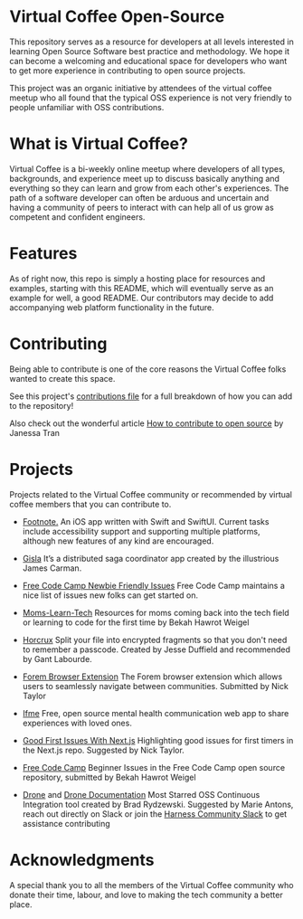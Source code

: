 # Virtual Coffee Open-Source

This repository serves as a resource for developers at all levels interested in learning Open Source Software best practice and methodology. We hope it can become a welcoming and educational space for developers who want to get more experience in contributing to open source projects.

This project was an organic initiative by attendees of the virtual coffee meetup who all found that the typical OSS experience is not very friendly to people unfamiliar with OSS contributions.

# What is Virtual Coffee?

Virtual Coffee is a bi-weekly online meetup where developers of all types, backgrounds, and experience meet up to discuss basically anything and everything so they can learn and grow from each other's experiences. The path of a software developer can often be arduous and uncertain and having a community of peers to interact with can help all of us grow as competent and confident engineers.

# Features

As of right now, this repo is simply a hosting place for resources and examples, starting with this README, which will eventually serve as an example for well, a good README. Our contributors may decide to add accompanying web platform functionality in the future.

# Contributing

Being able to contribute is one of the core reasons the Virtual Coffee folks wanted to create this space.

See this project's [contributions file](https://github.com/Virtual-Coffee/open-source/blob/main/CONTRIBUTING.md) for a full breakdown of how you can add to the repository!

Also check out the wonderful article [How to contribute to open source](https://dev.to/janessatran/a-beginner-s-guide-to-contributing-to-open-source-4fen) by Janessa Tran

# Projects

Projects related to the Virtual Coffee community or recommended by virtual coffee members that you can contribute to. 

* [Footnote.](https://github.com/cambardell/footnote2) An iOS app written with Swift and SwiftUI. Current tasks include accessibility support and supporting multiple platforms, although new features of any kind are encouraged. 

* [Gisla](https://github.com/jwcarman/gisla) It’s a distributed saga coordinator app created by the illustrious James Carman.

* [Free Code Camp Newbie Friendly Issues](https://github.com/freeCodeCamp/chapter/issues?q=is%3Aissue+is%3Aopen+sort%3Aupdated-desc+label%3A%22help+wanted%22) Free Code Camp maintains a nice list of issues new folks can get started on.

* [Moms-Learn-Tech](https://github.com/BekahHW/Moms-Learn-Tech) Resources for moms coming back into the tech field or learning to code for the first time by Bekah Hawrot Weigel

* [Horcrux](https://github.com/jesseduffield/horcrux/issues) Split your file into encrypted fragments so that you don't need to remember a passcode. Created by Jesse Duffield and recommended by Gant Labourde.

* [Forem Browser Extension](https://github.com/forem/forem-browser-extension) The Forem browser extension which allows users to seamlessly navigate between communities. Submitted by Nick Taylor

* [Ifme](https://github.com/ifmeorg/ifme) Free, open source mental health communication web app to share experiences with loved ones.

* [Good First Issues With Next.js](https://dev.to/github/good-first-issues-with-next-js-hfg) Highlighting good issues for first timers in the Next.js repo. Suggested by Nick Taylor.

* [Free Code Camp](https://github.com/freeCodeCamp/chapter/issues?q=is%3Aissue+is%3Aopen+sort%3Aupdated-desc+label%3A%22help+wanted%22) Beginner Issues in the Free Code Camp open source repository, submitted by Bekah Hawrot Weigel

* [Drone](https://github.com/harness/drone) and [Drone Documentation](https://github.com/drone/docs) Most Starred OSS Continuous Integration tool created by Brad Rydzewski. Suggested by Marie Antons, reach out directly on Slack or join the [Harness Community Slack](https://join.slack.com/t/harnesscommunity/shared_invite/zt-y4hdqh7p-RVuEQyIl5Hcx4Ck8VCvzBw) to get assistance contributing

# Acknowledgments

A special thank you to all the members of the Virtual Coffee community who donate their time, labour, and love to making the tech community a better place.
